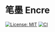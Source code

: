 # 笔墨 Encre

[![License: MIT](https://img.shields.io/badge/License-MIT-green.svg)](https://opensource.org/license/mit/) [![CI](https://github.com/VictorS67/encre/actions/workflows/ci.yml/badge.svg)](https://github.com/VictorS67/encre/actions/workflows/ci.yml)
